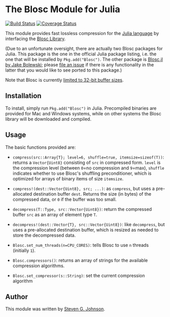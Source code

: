 # The Blosc Module for Julia
[![Build Status](https://travis-ci.org/stevengj/Blosc.jl.png)](https://travis-ci.org/stevengj/Blosc.jl) [![Coverage Status](https://coveralls.io/repos/stevengj/Blosc.jl/badge.png)](https://coveralls.io/r/stevengj/Blosc.jl)

This module provides fast lossless compression for the [Julia
language](http://julialang.org/) by interfacing the [Blosc
Library](http://www.blosc.org/).

(Due to an unfortunate oversight, there are actually two Blosc
packages for Julia.  This package is the one in the official Julia
package listing, i.e. the one that will be installed by
`Pkg.add("Blosc")`.  The other package is [Blosc.jl by Jake
Bolewski](https://github.com/jakebolewski/Blosc.jl); please [file an
issue](https://github.com/stevengj/Blosc.jl/issues) if there is any
functionality in the latter that you would like to see ported to this
package.)

Note that Blosc is currently [limited to 32-bit buffer sizes](https://github.com/Blosc/c-blosc/issues/67).

## Installation

To install, simply run `Pkg.add("Blosc")` in Julia.  Precompiled
binaries are provided for Mac and Windows systems, while on other
systems the Blosc library will be downloaded and compiled.

## Usage

The basic functions provided are:

* `compress(src::Array{T}; level=6, shuffle=true, itemsize=sizeof(T))`: returns a `Vector{Uint8}` consisting of `src` in compressed form.  `level` is the compression level (between `0`=no compression and `9`=max), `shuffle` indicates whether to use Blosc's shuffling preconditioner, which is optimized for arrays of binary items of size `itemsize`.

* `compress!(dest::Vector{Uint8}, src; ...)`: as `compress`, but uses a pre-allocated destination buffer `dest`.  Returns the size (in bytes) of the compressed data, or `0` if the buffer was too small.

* `decompress(T::Type, src::Vector{Uint8})`: return the compressed buffer `src` as an array of element type `T`.

* `decompress!(dest::Vector{T}, src::Vector{Uint8})`: like `decompress`, but uses a pre-allocated destination buffer, which is resized as needed to store the decompressed data.

* `Blosc.set_num_threads(n=CPU_CORES)`: tells Blosc to use `n` threads (initially `1`).

* `Blosc.compressors()`: returns an array of strings for the available compression algorithms.

* `Blosc.set_compressor(s::String)`: set the current compression algorithm

## Author

This module was written by [Steven G. Johnson](http://math.mit.edu/~stevenj/).
